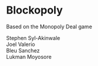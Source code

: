 # Blockopoly

Based on the Monopoly Deal game

Stephen Syl-Akinwale  
Joel Valerio  
Bleu Sanchez  
Lukman Moyosore  